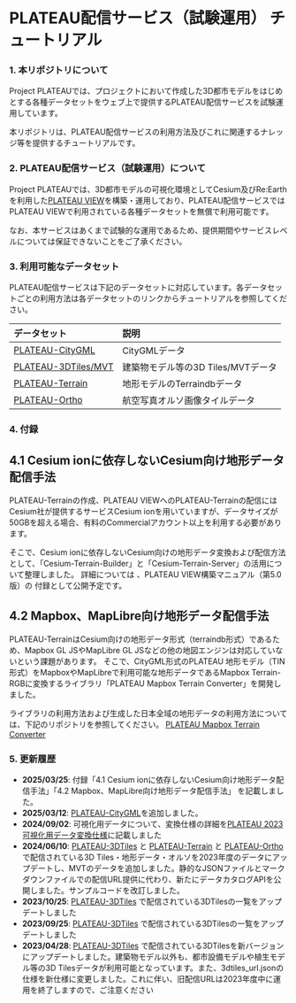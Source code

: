 # PLATEAU配信サービス（試験運用） チュートリアル

### 1. 本リポジトリについて

Project PLATEAUでは、プロジェクトにおいて作成した3D都市モデルをはじめとする各種データセットをウェブ上で提供するPLATEAU配信サービスを試験運用しています。

本リポジトリは、PLATEAU配信サービスの利用方法及びこれに関連するナレッジ等を提供するチュートリアルです。

### 2. PLATEAU配信サービス（試験運用）について

Project PLATEAUでは、3D都市モデルの可視化環境としてCesium及びRe:Earthを利用した[PLATEAU VIEW](https://github.com/Project-PLATEAU/PLATEAU-VIEW-3.0)を構築・運用しており、PLATEAU配信サービスではPLATEAU VIEWで利用されている各種データセットを無償で利用可能です。

なお、本サービスはあくまで試験的な運用であるため、提供期間やサービスレベルについては保証できないことをご了承ください。

### 3. 利用可能なデータセット

 PLATEAU配信サービスは下記のデータセットに対応しています。各データセットごとの利用方法は各データセットのリンクからチュートリアルを参照してください。

| データセット | 説明 |
|:-----------|:-----------|
| [PLATEAU-CityGML](/citygml/plateau-citygml.md) | CityGMLデータ |
| [PLATEAU-3DTiles/MVT](/3d-tiles/plateau-3dtiles-streaming.md) | 建築物モデル等の3D Tiles/MVTデータ |
| [PLATEAU-Terrain](/terrain/plateau-terrain-streaming.md) | 地形モデルのTerraindbデータ |
| [PLATEAU-Ortho](/ortho/plateau-ortho-streaming.md) | 航空写真オルソ画像タイルデータ |

### 4. 付録

## 4.1 Cesium ionに依存しないCesium向け地形データ配信手法

PLATEAU-Terrainの作成、PLATEAU VIEWへのPLATEAU-Terrainの配信にはCesium社が提供するサービスCesium ionを用いていますが、データサイズが50GBを超える場合、有料のCommercialアカウント以上を利用する必要があります。

そこで、Cesium ionに依存しないCesium向けの地形データ変換および配信方法として、「Cesium-Terrain-Builder」と「Cesium-Terrain-Server」の活用について整理しました。
詳細については 、PLATEAU VIEW構築マニュアル（第5.0版）の 付録として公開予定です。

## 4.2 Mapbox、MapLibre向け地形データ配信手法
PLATEAU-TerrainはCesium向けの地形データ形式（terraindb形式）であるため、Mapbox GL JSやMapLibre GL JSなどの他の地図エンジンは対応していないという課題があります。
そこで、CityGML形式のPLATEAU 地形モデル（TIN形式）をMapboxやMapLibreで利用可能な地形データであるMapbox Terrain-RGBに変換するライブラリ「PLATEAU Mapbox Terrain Converter」を開発しました。

ライブラリの利用方法および生成した日本全域の地形データの利用方法については、下記のリポジトリを参照してください。
[PLATEAU Mapbox Terrain Converter](https://github.com/Project-PLATEAU-Admin/plateau-mb-terrain-converter)

### 5. 更新履歴

- **2025/03/25**: 付録「4.1 Cesium ionに依存しないCesium向け地形データ配信手法」「4.2 Mapbox、MapLibre向け地形データ配信手法」 を記載しました。
- **2025/03/12**: [PLATEAU-CityGML](/citygml/plateau-citygml.md)を追加しました。
- **2024/09/02**: 可視化用データについて、変換仕様の詳細を[PLATEAU 2023 可視化用データ変換仕様](/3d-tiles/specification.md)に記載しました
- **2024/06/10**: [PLATEAU-3DTiles](/3d-tiles/plateau-3dtiles-streaming.md) と [PLATEAU-Terrain](/3d-tiles/plateau-3dtiles-streaming.md) と [PLATEAU-Ortho](/ortho/plateau-ortho-streaming.md) で配信されている3D Tiles・地形データ・オルソを2023年度のデータにアップデートし、MVTのデータを追加しました。静的なJSONファイルとマークダウンファイルでの配信URL提供に代わり、新たにデータカタログAPIを公開しました。サンプルコードを改訂しました。
- **2023/10/25**: [PLATEAU-3DTiles](/3d-tiles/plateau-3dtiles-streaming.md) で配信されている3DTilesの一覧をアップデートしました
- **2023/09/25**: [PLATEAU-3DTiles](/3d-tiles/plateau-3dtiles-streaming.md) で配信されている3DTilesの一覧をアップデートしました
- **2023/04/28**: [PLATEAU-3DTiles](/3d-tiles/plateau-3dtiles-streaming.md) で配信されている3DTilesを新バージョンにアップデートしました。建築物モデル以外も、都市設備モデルや植生モデル等の3D Tilesデータが利用可能となっています。また、3dtiles_url.jsonの仕様を新仕様に変更しました。これに伴い、旧配信URLは2023年度中に運用を終了しますので、ご注意ください
